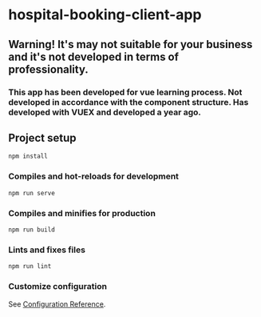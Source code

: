 # hospital-booking-client-app

## Warning! It's may not suitable for your business and it's not developed in terms of professionality.

### This app has been developed for vue learning process. Not developed in accordance with the component structure. Has developed with VUEX and developed a year ago. 


## Project setup
```
npm install
```

### Compiles and hot-reloads for development
```
npm run serve
```

### Compiles and minifies for production
```
npm run build
```

### Lints and fixes files
```
npm run lint
```

### Customize configuration
See [Configuration Reference](https://cli.vuejs.org/config/).
